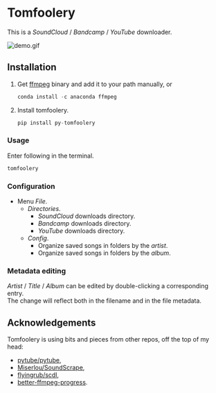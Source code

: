 # Tomfoolery

This is a *SoundCloud* / *Bandcamp* / *YouTube* downloader.

<img alt="demo.gif" src="https://raw.githubusercontent.com/tomkrut/tomfoolery/master/media/demo_small.gif">

## Installation

1. Get [ffmpeg](https://ffmpeg.org) binary and add it to your path manually, or  

   ```python
   conda install -c anaconda ffmpeg
   ```

2. Install tomfoolery.

   ```python
   pip install py-tomfoolery
   ```

### Usage

Enter following in the terminal.

```python
tomfoolery
```

### Configuration

- Menu *File*.
  - *Directories*.
    - *SoundCloud* downloads directory.
    - *Bandcamp* downloads directory.
    - *YouTube* downloads directory.
  - *Config*.
    - Organize saved songs in folders by the *artist*.
    - Organize saved songs in folders by the *album*.

### Metadata editing

*Artist* / *Title* / *Album* can be edited by double-clicking a corresponding entry.  
The change will reflect both in the filename and in the file metadata.

## Acknowledgements

Tomfoolery is using bits and pieces from other repos, off the top of my head:

- [pytube/pytube](https://github.com/pytube/pytube),
- [Miserlou/SoundScrape](https://github.com/Miserlou/SoundScrape),
- [flyingrub/scdl](https://github.com/flyingrub/scdl),
- [better-ffmpeg-progress](https://github.com/CrypticSignal/better-ffmpeg-progress).
